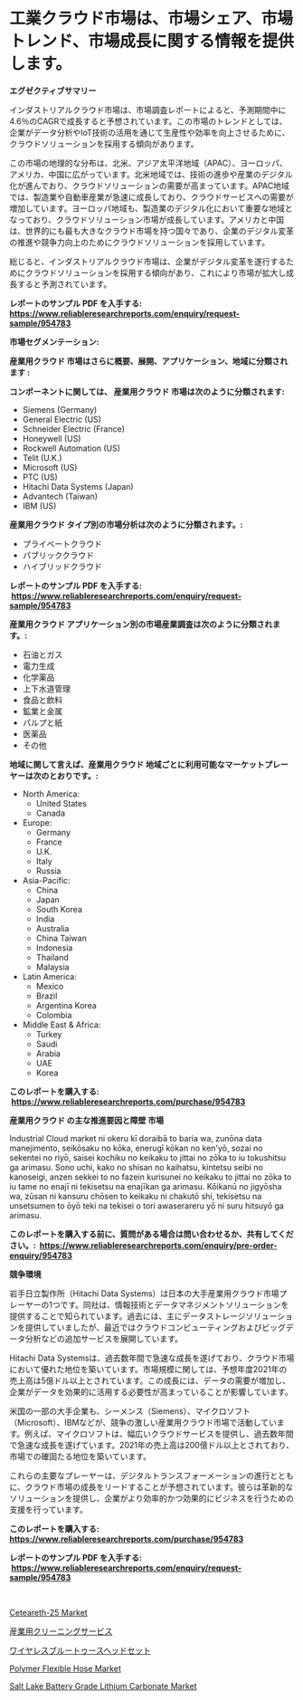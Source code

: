 <p><h1>工業クラウド市場は、市場シェア、市場トレンド、市場成長に関する情報を提供します。</h1></p><p><strong>エグゼクティブサマリー</strong></p>
<p><p>インダストリアルクラウド市場は、市場調査レポートによると、予測期間中に4.6％のCAGRで成長すると予想されています。この市場のトレンドとしては、企業がデータ分析やIoT技術の活用を通じて生産性や効率を向上させるために、クラウドソリューションを採用する傾向があります。</p><p>この市場の地理的な分布は、北米、アジア太平洋地域（APAC）、ヨーロッパ、アメリカ、中国に広がっています。北米地域では、技術の進歩や産業のデジタル化が進んでおり、クラウドソリューションの需要が高まっています。APAC地域では、製造業や自動車産業が急速に成長しており、クラウドサービスへの需要が増加しています。ヨーロッパ地域も、製造業のデジタル化において重要な地域となっており、クラウドソリューション市場が成長しています。アメリカと中国は、世界的にも最も大きなクラウド市場を持つ国々であり、企業のデジタル変革の推進や競争力向上のためにクラウドソリューションを採用しています。 </p><p>総じると、インダストリアルクラウド市場は、企業がデジタル変革を遂行するためにクラウドソリューションを採用する傾向があり、これにより市場が拡大し成長すると予測されています。</p></p>
<p><strong>レポートのサンプル PDF を入手する: <a href="https://www.reliableresearchreports.com/enquiry/request-sample/954783">https://www.reliableresearchreports.com/enquiry/request-sample/954783</a></strong></p>
<p><strong>市場セグメンテーション:</strong></p>
<p><strong> 産業用クラウド 市場はさらに概要、展開、アプリケーション、地域に分類されます :</strong></p>
<p><strong>コンポーネントに関しては、 産業用クラウド 市場は次のように分類されます: &nbsp;</strong></p>
<p><ul><li>Siemens (Germany)</li><li>General Electric (US)</li><li>Schneider Electric (France)</li><li>Honeywell (US)</li><li>Rockwell Automation (US)</li><li>Telit (U.K.)</li><li>Microsoft (US)</li><li>PTC (US)</li><li>Hitachi Data Systems (Japan)</li><li>Advantech (Taiwan)</li><li>IBM (US)</li></ul></p>
<p><strong> 産業用クラウド タイプ別の市場分析は次のように分類されます。:</strong></p>
<p><ul><li>プライベートクラウド</li><li>パブリッククラウド</li><li>ハイブリッドクラウド</li></ul></p>
<p><strong>レポートのサンプル PDF を入手する: &nbsp;<a href="https://www.reliableresearchreports.com/enquiry/request-sample/954783">https://www.reliableresearchreports.com/enquiry/request-sample/954783</a></strong></p>
<p><strong> 産業用クラウド アプリケーション別の市場産業調査は次のように分類されます。:</strong></p>
<p><ul><li>石油とガス</li><li>電力生成</li><li>化学薬品</li><li>上下水道管理</li><li>食品と飲料</li><li>鉱業と金属</li><li>パルプと紙</li><li>医薬品</li><li>その他</li></ul></p>
<p><strong>地域に関して言えば、産業用クラウド 地域ごとに利用可能なマーケットプレーヤーは次のとおりです。:</strong></p>
<p><ul>
    <li>
        North America:
        <ul>
            <li>United States</li>
            <li>Canada</li>
        </ul>
    </li>
    <li>
        Europe:
        <ul>
            <li>Germany</li>
            <li>France</li>
            <li>U.K.</li>
            <li>Italy</li>
            <li>Russia</li>
        </ul>
    </li>
    <li>
        Asia-Pacific:
        <ul>
            <li>China</li>
            <li>Japan</li>
            <li>South Korea</li>
            <li>India</li>
            <li>Australia</li>
            <li>China Taiwan</li>
            <li>Indonesia</li>
            <li>Thailand</li>
            <li>Malaysia</li>
        </ul>
    </li>
    <li>
        Latin America:
        <ul>
            <li>Mexico</li>
            <li>Brazil</li>
            <li>Argentina Korea</li>
            <li>Colombia</li>
        </ul>
    </li>
    <li>
        Middle East & Africa:
        <ul>
            <li>Turkey</li>
            <li>Saudi</li>
            <li>Arabia</li>
            <li>UAE</li>
            <li>Korea</li>
        </ul>
    </li>
    </ul></p>
<p><strong>このレポートを購入する: &nbsp;<a href="https://www.reliableresearchreports.com/purchase/954783">https://www.reliableresearchreports.com/purchase/954783</a></strong></p>
<p><strong>産業用クラウド の主な推進要因と障壁 市場</strong></p>
<p><p>Industrial Cloud market ni okeru kī doraibā to baria wa, zunōna data manejimento, seikōsaku no kōka, enerugī kōkan no ken'yō, sozai no sekentei no riyō, saisei kochiku no keikaku to jittai no zōka to iu tokushitsu ga arimasu. Sono uchi, kako no shisan no kaihatsu, kintetsu seibi no kanoseigi, anzen sekkei to no fazein kurisunei no keikaku to jittai no zōka to iu tame no enajī ni tekisetsu na enajīkan ga arimasu. Kōikanū no jigyōsha wa, zūsan ni kansuru chōsen to keikaku ni chakutō shi, tekisetsu na unsetsumen to ōyō teki na tekisei o tori awaserareru yō ni suru hitsuyō ga arimasu.</p></p>
<p><strong>このレポートを購入する前に、質問がある場合は問い合わせるか、共有してください。:&nbsp; <a href="https://www.reliableresearchreports.com/enquiry/pre-order-enquiry/954783">https://www.reliableresearchreports.com/enquiry/pre-order-enquiry/954783</a></strong></p>
<p><strong>競争環境</strong></p>
<p><p>岩手日立製作所（Hitachi Data Systems）は日本の大手産業用クラウド市場プレーヤーの1つです。同社は、情報技術とデータマネジメントソリューションを提供することで知られています。過去には、主にデータストレージソリューションを提供していましたが、最近ではクラウドコンピューティングおよびビッグデータ分析などの追加サービスを展開しています。</p><p>Hitachi Data Systemsは、過去数年間で急速な成長を遂げており、クラウド市場において優れた地位を築いています。市場規模に関しては、予想年度2021年の売上高は5億ドル以上とされています。この成長には、データの需要が増加し、企業がデータを効果的に活用する必要性が高まっていることが影響しています。</p><p>米国の一部の大手企業も、シーメンス（Siemens）、マイクロソフト（Microsoft）、IBMなどが、競争の激しい産業用クラウド市場で活動しています。例えば、マイクロソフトは、幅広いクラウドサービスを提供し、過去数年間で急速な成長を遂げています。2021年の売上高は200億ドル以上とされており、市場での確固たる地位を築いています。</p><p>これらの主要なプレーヤーは、デジタルトランスフォーメーションの進行とともに、クラウド市場の成長をリードすることが予想されています。彼らは革新的なソリューションを提供し、企業がより効率的かつ効果的にビジネスを行うための支援を行っています。</p></p>
<p><strong>このレポートを購入する: &nbsp; <a href="https://www.reliableresearchreports.com/purchase/954783">https://www.reliableresearchreports.com/purchase/954783</a></strong></p>
<p><strong>レポートのサンプル PDF を入手する: &nbsp;<a href="https://www.reliableresearchreports.com/enquiry/request-sample/954783">https://www.reliableresearchreports.com/enquiry/request-sample/954783</a></strong><strong></strong></p>
<p>&nbsp;</p>
<p><p><a href="https://github.com/RoccoManning/Market-Research-Report-List-3/blob/main/ceteareth-25-market.md">Ceteareth-25 Market</a></p><p><a href="https://github.com/oqxogxyvqe90775/Market-Research-Report-List-1/blob/main/3456510185306.md">産業用クリーニングサービス</a></p><p><a href="https://medium.com/@dioncollins8227/%E3%83%AF%E3%82%A4%E3%83%A4%E3%83%AC%E3%82%B9bluetooth%E3%83%98%E3%83%83%E3%83%89%E3%82%BB%E3%83%83%E3%83%88%E5%B8%82%E5%A0%B4%E3%81%AE%E8%A6%8F%E6%A8%A1%E3%81%A8%E5%B8%82%E5%A0%B4%E5%8B%95%E5%90%91-%E5%AE%8C%E5%85%A8%E3%81%AA%E6%A5%AD%E7%95%8C%E6%A6%82%E8%A6%81-2024%E5%B9%B4%E3%81%8B%E3%82%892031%E5%B9%B4%E3%81%BE%E3%81%A7-d4030d6ca298">ワイヤレスブルートゥースヘッドセット</a></p><p><a href="https://github.com/gulaimolin/Market-Research-Report-List-3/blob/main/polymer-flexible-hose-market.md">Polymer Flexible Hose Market</a></p><p><a href="https://automatic-knee-4c7.notion.site/Salt-Lake-Battery-Grade-Lithium-Carbonate-Market-Share-Market-New-Trends-Analysis-Report-By-Type--8b455c806141405a8257f29fa4a35f10">Salt Lake Battery Grade Lithium Carbonate Market</a></p></p>